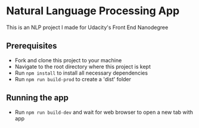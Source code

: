 # Natural Language Processing App

This is an NLP project I made for Udacity's Front End Nanodegree

## Prerequisites

- Fork and clone this project to your machine
- Navigate to the root directory where this project is kept
- Run `npm install` to install all necessary dependencies
- Run `npm run build-prod` to create a 'dist' folder

## Running the app

- Run `npm run build-dev` and wait for web browser to open a new tab with app
